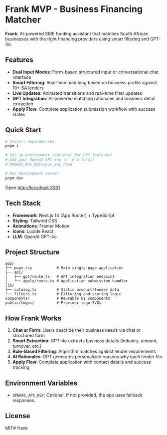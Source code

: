 # Frank MVP - Business Financing Matcher

**Frank**: AI-powered SME funding assistant that matches South African businesses with the right financing providers using smart filtering and GPT-4o.

## Features

- **Dual Input Modes**: Form-based structured input or conversational chat interface
- **Smart Filtering**: Real-time matching based on business profile against 10+ SA lenders
- **Live Updates**: Animated transitions and real-time filter updates
- **GPT Integration**: AI-powered matching rationales and business detail extraction
- **Apply Flow**: Complete application submission workflow with success states

## Quick Start

```bash
# Install dependencies
pnpm i

# Set up environment (optional for GPT features)
# Add your OpenAI API key to .env.local:
# OPENAI_API_KEY=your_key_here

# Run development server
pnpm dev
```

Open [http://localhost:3001](http://localhost:3001)

## Tech Stack

- **Framework**: Next.js 14 (App Router) + TypeScript
- **Styling**: Tailwind CSS
- **Animations**: Framer Motion
- **Icons**: Lucide React
- **LLM**: OpenAI GPT-4o

## Project Structure

```
app/
├── page.tsx           # Main single-page application
├── api/
│   ├── gpt/route.ts   # GPT integration endpoint
│   └── apply/route.ts # Application submission handler
lib/
├── catalog.ts         # Static product/lender data
└── filters.ts         # Filtering and scoring logic
components/            # Reusable UI components
public/logos/          # Provider logo SVGs
```

## How Frank Works

1. **Chat or Form**: Users describe their business needs via chat or structured form
2. **Smart Extraction**: GPT-4o extracts business details (industry, amount, turnover, etc.)
3. **Rule-Based Filtering**: Algorithm matches against lender requirements
4. **AI Rationales**: GPT generates personalized reasons why each lender fits
5. **Apply Flow**: Complete application with contact details and success tracking

## Environment Variables

- `OPENAI_API_KEY`: Optional. If not provided, the app uses fallback responses.

## License

MIT# frank

